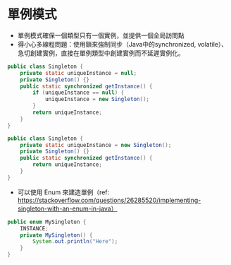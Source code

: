 # 單例模式

- 單例模式確保一個類型只有一個實例，並提供一個全局訪問點
- 得小心多線程問題：使用鎖來強制同步（Java中的synchronized, volatile）、急切創建實例，直接在單例類型中創建實例而不延遲實例化。

```java
public class Singleton {
    private static uniqueInstance = null;
    private Singleton() {}
    public static synchronized getInstance() {
        if (uniqueInstance == null) {
            uniqueInstance = new Singleton();
        }
        return uniqueInstance;
    }
}

```

```java
public class Singleton {
    private static uniqueInstance = new Singleton();
    private Singleton() {}
    public static synchronized getInstance() {
        return uniqueInstance;
    }
}

```

- 可以使用 Enum 來建造單例（ref: https://stackoverflow.com/questions/26285520/implementing-singleton-with-an-enum-in-java）

```java
public enum MySingleton {
    INSTANCE;
    private MySingleton() {
        System.out.println("Here");
    }
}

```
